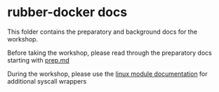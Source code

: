 # rubber-docker docs

This folder contains the preparatory and background docs for the workshop.

Before taking the workshop, please read through the preparatory docs starting with [prep.md](prep.md)

During the workshop, please use the [linux module documentation](https://rawgit.com/Fewbytes/rubber-docker/master/docs/linux/index.html) for additional syscall wrappers
